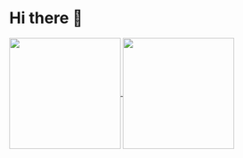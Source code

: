 # Hi there 👋
<a href="https://github.com/oppapi/github-readme-stats">
  <img height=200 align="center" src="https://github-readme-stats.vercel.app/api?username=oppapi" />
</a>
<a href="https://github.com/oppapi/convoychat">
  <img height=200 align="center" src="https://github-readme-stats.vercel.app/api/top-langs?username=oppapi&layout=compact&langs_count=8&card_width=320" />
</a>
